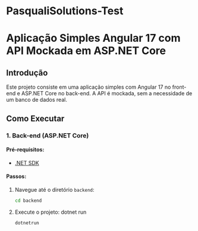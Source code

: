 # PasqualiSolutions-Test

# Aplicação Simples Angular 17 com API Mockada em ASP.NET Core

## Introdução
Este projeto consiste em uma aplicação simples com Angular 17 no front-end e ASP.NET Core no back-end. A API é mockada, sem a necessidade de um banco de dados real.

## Como Executar

### 1. Back-end (ASP.NET Core)
#### Pré-requisitos:
- [.NET SDK](https://dotnet.microsoft.com/download)

#### Passos:
1. Navegue até o diretório `backend`:
   ```bash
   cd backend

2. Execute o projeto: dotnet run 
   ```bash 
   dotnetrun
